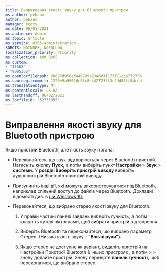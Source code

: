 ```yaml
---
title: Виправлення якості звуку для Bluetooth пристрою
ms.author: pebaum
author: pebaum
manager: scotv
ms.date: 06/01/2021
ms.audience: Admin
ms.topic: article
ms.service: o365-administration
ROBOTS: NOINDEX, NOFOLLOW
localization_priority: Priority
ms.collection: Adm_O365
ms.custom:
- "11508"
- "9005365"
ms.openlocfilehash: 20627d950af44b799a23a6d1f177f71cca7f275b
ms.sourcegitcommit: 1226e9a9601dc8fc8ec427235f3c2dd88ff84ced
ms.translationtype: MT
ms.contentlocale: uk-UA
ms.lasthandoff: 06/02/2021
ms.locfileid: "52731955"
---
```

# <a name="fix-the-audio-quality-of-my-bluetooth-device"></a>Виправлення якості звуку для Bluetooth пристрою

Якщо пристрій Bluetooth, але якість звуку погана:

- Переконайтеся, що звук відтворюється через Bluetooth пристрій. Натисніть кнопку **Пуск,** а потім виберіть пункт **Настройки**  >  **Звук**  >  **системи.** У **розділі Виберіть пристрій виводу** виберіть аудіопристрій Bluetooth пристрій виводу.

- Призупиніть інші дії, які можуть використовуватися під Bluetooth, наприклад спільний доступ до файлів через Bluetooth. Докладні відомості див. в [цій Windows 10.](https://support.microsoft.com/en-us/help/4026994)

- Переконайтеся, що вибрано стерео якості звуку для Bluetooth.
    1. У правій частині панелі  завдань виберіть гучність, а потім клацніть кутові піктограми, щоб вибрати пристрій відтворення.

    1. Виберіть Bluetooth та переконайтеся, що вибрано параметр Стерео.  (Низька якість звуку – **"Вільні руки").**

    1. Якщо стерео не доступне як варіант, видаліть пристрій на Настройки Пристрої Bluetooth & інших пристроях , а потім  >    >  знову додайте пристрій. Знову перевірте **панель гучності,** щоб переконатися, що вибрано стерео.

